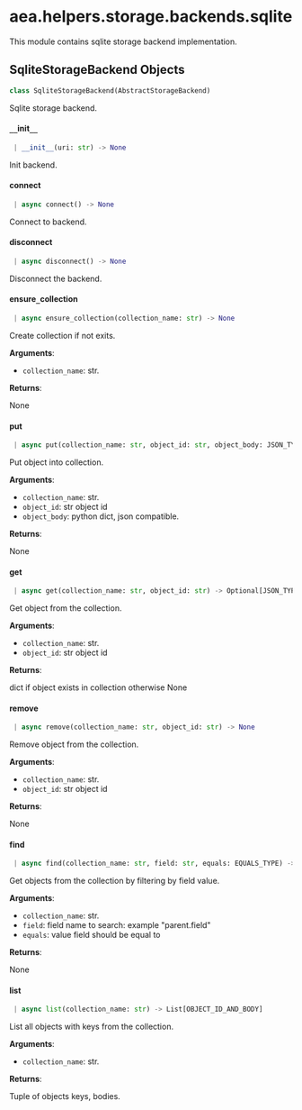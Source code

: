 <a name="aea.helpers.storage.backends.sqlite"></a>
# aea.helpers.storage.backends.sqlite

This module contains sqlite storage backend implementation.

<a name="aea.helpers.storage.backends.sqlite.SqliteStorageBackend"></a>
## SqliteStorageBackend Objects

```python
class SqliteStorageBackend(AbstractStorageBackend)
```

Sqlite storage backend.

<a name="aea.helpers.storage.backends.sqlite.SqliteStorageBackend.__init__"></a>
#### `__`init`__`

```python
 | __init__(uri: str) -> None
```

Init backend.

<a name="aea.helpers.storage.backends.sqlite.SqliteStorageBackend.connect"></a>
#### connect

```python
 | async connect() -> None
```

Connect to backend.

<a name="aea.helpers.storage.backends.sqlite.SqliteStorageBackend.disconnect"></a>
#### disconnect

```python
 | async disconnect() -> None
```

Disconnect the backend.

<a name="aea.helpers.storage.backends.sqlite.SqliteStorageBackend.ensure_collection"></a>
#### ensure`_`collection

```python
 | async ensure_collection(collection_name: str) -> None
```

Create collection if not exits.

**Arguments**:

- `collection_name`: str.

**Returns**:

None

<a name="aea.helpers.storage.backends.sqlite.SqliteStorageBackend.put"></a>
#### put

```python
 | async put(collection_name: str, object_id: str, object_body: JSON_TYPES) -> None
```

Put object into collection.

**Arguments**:

- `collection_name`: str.
- `object_id`: str object id
- `object_body`: python dict, json compatible.

**Returns**:

None

<a name="aea.helpers.storage.backends.sqlite.SqliteStorageBackend.get"></a>
#### get

```python
 | async get(collection_name: str, object_id: str) -> Optional[JSON_TYPES]
```

Get object from the collection.

**Arguments**:

- `collection_name`: str.
- `object_id`: str object id

**Returns**:

dict if object exists in collection otherwise None

<a name="aea.helpers.storage.backends.sqlite.SqliteStorageBackend.remove"></a>
#### remove

```python
 | async remove(collection_name: str, object_id: str) -> None
```

Remove object from the collection.

**Arguments**:

- `collection_name`: str.
- `object_id`: str object id

**Returns**:

None

<a name="aea.helpers.storage.backends.sqlite.SqliteStorageBackend.find"></a>
#### find

```python
 | async find(collection_name: str, field: str, equals: EQUALS_TYPE) -> List[OBJECT_ID_AND_BODY]
```

Get objects from the collection by filtering by field value.

**Arguments**:

- `collection_name`: str.
- `field`: field name to search: example "parent.field"
- `equals`: value field should be equal to

**Returns**:

None

<a name="aea.helpers.storage.backends.sqlite.SqliteStorageBackend.list"></a>
#### list

```python
 | async list(collection_name: str) -> List[OBJECT_ID_AND_BODY]
```

List all objects with keys from the collection.

**Arguments**:

- `collection_name`: str.

**Returns**:

Tuple of objects keys, bodies.

